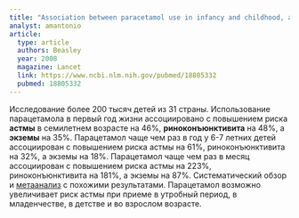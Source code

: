 ```yaml
---
title: "Association between paracetamol use in infancy and childhood, and risk of asthma, rhinoconjunctivitis, and eczema in children aged 6-7 years: analysis from Phase Three of the ISAAC programme"
analyst: amantonio
article:
  type: article
  authors: Beasley
  year: 2008
  magazine: Lancet
  link: https://www.ncbi.nlm.nih.gov/pubmed/18805332
  pubmed: 18805332
---
```


Исследование более 200 тысяч детей из 31 страны.
Использование парацетамола в первый год жизни ассоциировано с повышением риска **астмы** в семилетнем возрасте на 46%, **риноконъюнктивита** на 48%, а **экземы** на 35%.
Парацетамол чаще чем раз в год у 6-7 летних детей ассоциирован с повышением риска астмы на 61%, риноконъюнктивита на 32%, а экземы на 18%.
Парацетамол чаще чем раз в месяц ассоциирован с повышением риска астмы на 223%, риноконъюнктивита на 181%, а экземы на 87%.
Систематический обзор и [метаанализ](https://www.ncbi.nlm.nih.gov/pubmed/19696122) с похожими результатами.
Парацетамол возможно увеличивает риск астмы при приеме в утробный период, в младенчестве, в детстве и во взрослом возрасте.
